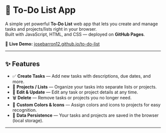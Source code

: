 # 📝 To-Do List App

A simple yet powerful **To-Do List** web app that lets you create and manage tasks and projects/lists right in your browser.  
Built with JavaScript, HTML, and CSS — deployed on **GitHub Pages**.

🔗 **Live Demo:** [josebarron12.github.io/to-do-list](https://josebarron12.github.io/to-do-list/)

---

## ✨ Features

- ✅ **Create Tasks** — Add new tasks with descriptions, due dates, and more.
- 📂 **Projects / Lists** — Organize your tasks into separate lists or projects.
- 📝 **Edit & Update** — Edit any task or project details at any time.
- 🗑️ **Delete** — Remove tasks or projects you no longer need.
- 🎨 **Custom Colors & Icons** — Assign colors and icons to projects for easy recognition.
- 💾 **Data Persistence** — Your tasks and projects are saved in the browser (local storage).

---

